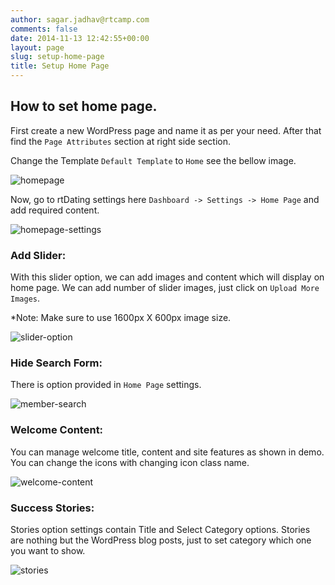 ```yaml
---
author: sagar.jadhav@rtcamp.com
comments: false
date: 2014-11-13 12:42:55+00:00
layout: page
slug: setup-home-page
title: Setup Home Page
---
```


## How to set home page.


First create a new WordPress page and name it as per your need. After that find the `Page Attributes` section at right side section.

Change the Template `Default Template` to `Home` see the bellow image.

![homepage](https://cloud.githubusercontent.com/assets/1140051/5279326/7e21e0f6-7b09-11e4-8160-a043effec90b.png)

Now, go to rtDating settings here `Dashboard -> Settings -> Home Page` and add required content.

![homepage-settings](https://cloud.githubusercontent.com/assets/1140051/5279461/f4bc092a-7b0a-11e4-9a8f-3cdf2b6deb00.png)


### Add Slider:


With this slider option, we can add images and content which will display on home page. We can add number of slider images, just click on `Upload More Images`.

*Note: Make sure to use 1600px X 600px image size.

![slider-option](https://cloud.githubusercontent.com/assets/1140051/5279642/1c3da39e-7b0d-11e4-9ccf-31db27f01aae.png)

### Hide Search Form:

There is option provided in `Home Page` settings.

![member-search](http://docs.rtcamp.com/wp-content/uploads/2014/11/member-search.png)


### Welcome Content:


You can manage welcome title, content and site features as shown in demo. You can change the icons with changing icon class name.

![welcome-content](http://docs.rtcamp.com/wp-content/uploads/2014/11/welcome-content.png)



### Success Stories:


Stories option settings contain Title and Select Category options. Stories are nothing but the WordPress blog posts, just to set category which one you want to show.

![stories](http://docs.rtcamp.com/wp-content/uploads/2014/11/stories1.png)
